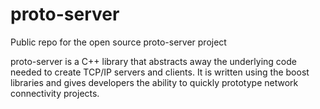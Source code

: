 # proto-server
Public repo for the open source proto-server project

proto-server is a C++ library that abstracts away the underlying code needed to create TCP/IP servers and clients.  It is written using the boost libraries and gives developers the ability to quickly prototype network connectivity projects.


